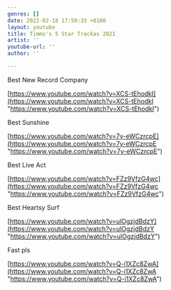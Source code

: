 ```yaml
---
genres: []
date: 2022-02-18 17:50:33 +0100
layout: youtube
title: Timmo's 5 Star Trackas 2021
artist: ''
youtube-url: ''
author: ''

---
```

Best New Record Company 

[https://www.youtube.com/watch?v=XCS-tEhodkI](https://www.youtube.com/watch?v=XCS-tEhodkI "https://www.youtube.com/watch?v=XCS-tEhodkI")

Best Sunshine

[https://www.youtube.com/watch?v=7y-eWCzrcpE](https://www.youtube.com/watch?v=7y-eWCzrcpE "https://www.youtube.com/watch?v=7y-eWCzrcpE")

Best Live Act

[https://www.youtube.com/watch?v=FZz9VfzG4wc](https://www.youtube.com/watch?v=FZz9VfzG4wc "https://www.youtube.com/watch?v=FZz9VfzG4wc")

Best Heartsy Surf

[https://www.youtube.com/watch?v=ulOgzjdBdzY](https://www.youtube.com/watch?v=ulOgzjdBdzY "https://www.youtube.com/watch?v=ulOgzjdBdzY")

Fast pls

[https://www.youtube.com/watch?v=Q-i1XZc8ZwA](https://www.youtube.com/watch?v=Q-i1XZc8ZwA "https://www.youtube.com/watch?v=Q-i1XZc8ZwA")